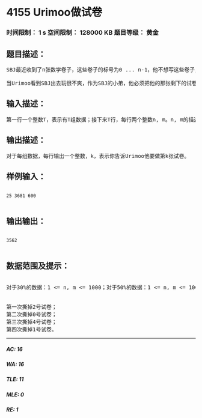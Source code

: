 # 4155 Urimoo做试卷   
### 时间限制： 1 s     空间限制： 128000 KB     题目等级： 黄金  
## 题目描述：  

<pre>
SBJ最近收到了n张数学卷子，这些卷子的标号为0 ... n-1，他不想写这些卷子，于是他的好朋友SCX热心地想要帮他撕掉n-1张卷子。SBJ很高兴，但是SCX说，他撕试卷的顺序是从0号试卷开始，每数m次撕掉一张卷子。但是SBJ并不管这东西，扔下笔，出去玩去了。  
  
当Urimoo看到SBJ出去玩很不爽，作为SBJ的小弟，他必须把他的那张剩下的试卷写完。此时SCX因为在刷物理卷子没有撕试卷，作为Urimoo的好朋友，你必须告诉他第几张试卷没有被撕，Urimoo听到后就会兴高采烈的跑去写试卷啦(≧▽≦)~~~！！！
</pre>
  
  
## 输入描述：  

<pre>
第一行一个整数T，表示有T组数据；接下来T行，每行两个整数n, m。n, m的描述见题意。
</pre>
  
  
## 输出描述：  

<pre>
对于每组数据，每行输出一个整数，k，表示你告诉Urimoo他要做第k张试卷。
</pre>
  
  
## 样例输入：  

<pre><code>
25 3681 600  

</code></pre>
  
  
## 输出输出：  

<pre><code>
3562  

</code></pre>
  
  
## 数据范围及提示：  

<pre>
  
对于30%的数据：1 <= n, m <= 1000；对于50%的数据：1 <= n, m <= 10000，1 <= T <= 5；对于80%的数据：1 <= n, m <= 100000，1 <= T <= 50；对于100%的数据：1 <= n, m <= 1000000，1 <= T <= 80。所有输入数据均为随机生成。  
  
  
第一次撕掉2号试卷；  
第二次撕掉0号试卷；  
第三次撕掉4号试卷；  
第四次撕掉1号试卷。
</pre>
  
  
***  

##### AC: 16  
##### WA: 16  
##### TLE: 11  
##### MLE: 0  
##### RE: 1  
